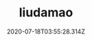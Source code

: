 ---
title:  liudamao
heading:
date: 2020-07-18T03:55:28.314Z
categories: ["code"]
tags: 
description: 
---